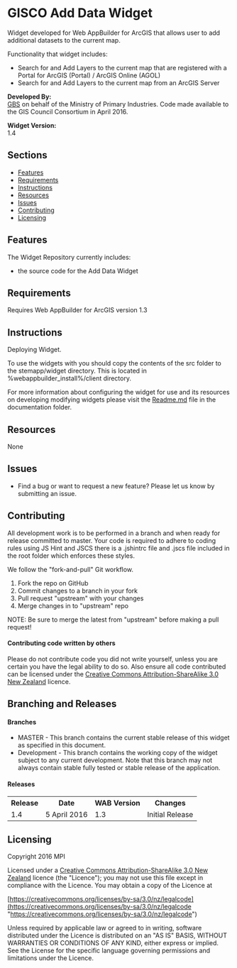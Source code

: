 # GISCO Add Data Widget
Widget developed for Web AppBuilder for ArcGIS that allows user to add additional datasets to the current map.

Functionality that widget includes:  

- Search for and Add Layers to the current map that are registered with a Portal for ArcGIS (Portal) / ArcGIS Online (AGOL)
- Search for and Add Layers to the current map from an ArcGIS Server

**Developed By:**  
[GBS](http://gbs.kiwi "GBS") on behalf of the Ministry of Primary Industries.  Code made available to the GIS Council Consortium in April 2016.

**Widget Version:**  
1.4

## Sections

* [Features](#features)
* [Requirements](#requirements)
* [Instructions](#instructions)
* [Resources](#resources)
* [Issues](#issues)
* [Contributing](#contributing)
* [Licensing](#licensing)

## Features
The Widget Repository currently includes:

-  the source code for the Add Data Widget

## Requirements
Requires Web AppBuilder for ArcGIS version 1.3

## Instructions
Deploying Widget.

To use the widgets with you should copy the contents of the src folder to the stemapp/widget directory. This is located in %webappbuilder_install%/client directory.

For more information about configuring the widget for use and its resources on developing modifying widgets please visit the [Readme.md](/docs/Readme.md) file in the documentation folder.

## Resources
None

## Issues

* Find a bug or want to request a new feature?  Please let us know by submitting an issue.

## Contributing
All development work is to be performed in a branch and when ready for release committed to master.  Your code is required to adhere to coding rules using JS Hint and JSCS there is a .jshintrc file and .jscs file included in the root folder which enforces these styles.

We follow the "fork-and-pull" Git workflow.  
1. Fork the repo on GitHub  
2. Commit changes to a branch in your fork  
3. Pull request "upstream" with your changes  
4. Merge changes in to "upstream" repo

NOTE: Be sure to merge the latest from "upstream" before making a pull request!

#### Contributing code written by others ####
Please do not contribute code you did not write yourself, unless you are certain you have the legal ability to do so. Also ensure all code contributed can be licensed under the [Creative Commons Attribution-ShareAlike 3.0 New Zealand](https://creativecommons.org/licenses/by-sa/3.0/nz/) licence.

## Branching and Releases

#### Branches ####
- MASTER - This branch contains the current stable release of this widget as specified in this document.
- Development - This branch contains the working copy of the widget subject to any current development.  Note that this branch may not always contain stable fully tested or stable release of the application.    

#### Releases ####
<table>
	<tr>
		<th>Release</th><th>Date</th><th>WAB Version</th><th>Changes</th>
	</tr>
	<tr>
		<td>1.4</td><td>5 April 2016</td><td>1.3</td><td>Initial Release</td>
	</tr>
</table>


## Licensing

Copyright 2016 MPI

Licensed under a [Creative Commons Attribution-ShareAlike 3.0 New Zealand](https://creativecommons.org/licenses/by-sa/3.0/nz/) licence (the "Licence");
you may not use this file except in compliance with the Licence.
You may obtain a copy of the Licence at

   [https://creativecommons.org/licenses/by-sa/3.0/nz/legalcode](https://creativecommons.org/licenses/by-sa/3.0/nz/legalcode "https://creativecommons.org/licenses/by-sa/3.0/nz/legalcode")

Unless required by applicable law or agreed to in writing, software
distributed under the Licence is distributed on an "AS IS" BASIS,
WITHOUT WARRANTIES OR CONDITIONS OF ANY KIND, either express or implied.
See the License for the specific language governing permissions and
limitations under the Licence.